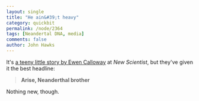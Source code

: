 ```yaml
---
layout: single 
title: "He ain&#39;t heavy" 
category: quickbit
permalink: /node/2364
tags: [Neandertal DNA, media] 
comments: false 
author: John Hawks 
---
```


It's <a href="http://www.newscientist.com/article/mg20427395.700-2010-preview-arise-neanderthal-brother.html">a teeny little story by Ewen Calloway</a> at <I>New Scientist</i>, but they've given it the best headline: 

<blockquote><b>Arise, Neanderthal brother</b></blockquote>

Nothing new, though. 

